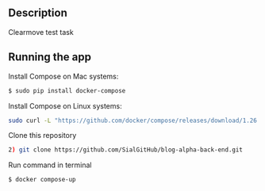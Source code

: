 
## Description

Clearmove test task

## Running the app

Install Compose on Mac systems: 
```bash
$ sudo pip install docker-compose
```
Install Compose on Linux systems: 

```bash
sudo curl -L "https://github.com/docker/compose/releases/download/1.26.2/docker-compose-$(uname -s)-$(uname -m)" -o /usr/local/bin/docker-compose
```

Clone this repository

```bash
2) git clone https://github.com/SialGitHub/blog-alpha-back-end.git
```

Run command in terminal

```bash
$ docker compose-up
```